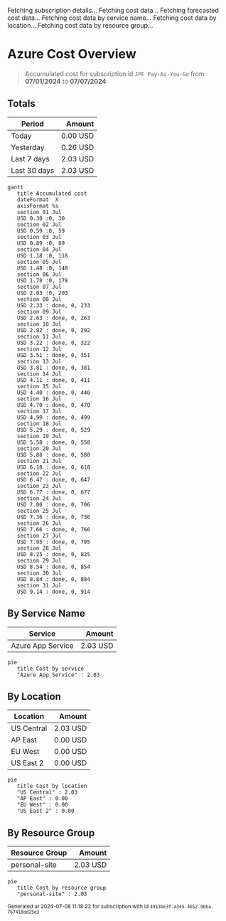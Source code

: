 Fetching subscription details...
Fetching cost data...
Fetching forecasted cost data...
Fetching cost data by service name...
Fetching cost data by location...
Fetching cost data by resource group...
# Azure Cost Overview

> Accumulated cost for subscription id `JPF Pay-As-You-Go` from **07/01/2024** to **07/07/2024**

## Totals

|Period|Amount|
|---|---:|
|Today|0.00 USD|
|Yesterday|0.26 USD|
|Last 7 days|2.03 USD|
|Last 30 days|2.03 USD|

```mermaid
gantt
   title Accumulated cost
   dateFormat  X
   axisFormat %s
   section 01 Jul
   USD 0.30 :0, 30
   section 02 Jul
   USD 0.59 :0, 59
   section 03 Jul
   USD 0.89 :0, 89
   section 04 Jul
   USD 1.18 :0, 118
   section 05 Jul
   USD 1.48 :0, 148
   section 06 Jul
   USD 1.78 :0, 178
   section 07 Jul
   USD 2.03 :0, 203
   section 08 Jul
   USD 2.33 : done, 0, 233
   section 09 Jul
   USD 2.63 : done, 0, 263
   section 10 Jul
   USD 2.92 : done, 0, 292
   section 11 Jul
   USD 3.22 : done, 0, 322
   section 12 Jul
   USD 3.51 : done, 0, 351
   section 13 Jul
   USD 3.81 : done, 0, 381
   section 14 Jul
   USD 4.11 : done, 0, 411
   section 15 Jul
   USD 4.40 : done, 0, 440
   section 16 Jul
   USD 4.70 : done, 0, 470
   section 17 Jul
   USD 4.99 : done, 0, 499
   section 18 Jul
   USD 5.29 : done, 0, 529
   section 19 Jul
   USD 5.58 : done, 0, 558
   section 20 Jul
   USD 5.88 : done, 0, 588
   section 21 Jul
   USD 6.18 : done, 0, 618
   section 22 Jul
   USD 6.47 : done, 0, 647
   section 23 Jul
   USD 6.77 : done, 0, 677
   section 24 Jul
   USD 7.06 : done, 0, 706
   section 25 Jul
   USD 7.36 : done, 0, 736
   section 26 Jul
   USD 7.66 : done, 0, 766
   section 27 Jul
   USD 7.95 : done, 0, 795
   section 28 Jul
   USD 8.25 : done, 0, 825
   section 29 Jul
   USD 8.54 : done, 0, 854
   section 30 Jul
   USD 8.84 : done, 0, 884
   section 31 Jul
   USD 9.14 : done, 0, 914
```

## By Service Name

|Service|Amount|
|---|---:|
|Azure App Service|2.03 USD|

```mermaid
pie
   title Cost by service
   "Azure App Service" : 2.03
```

## By Location

|Location|Amount|
|---|---:|
|US Central|2.03 USD|
|AP East|0.00 USD|
|EU West|0.00 USD|
|US East 2|0.00 USD|

```mermaid
pie
   title Cost by location
   "US Central" : 2.03
   "AP East" : 0.00
   "EU West" : 0.00
   "US East 2" : 0.00
```

## By Resource Group

|Resource Group|Amount|
|---|---:|
|personal-site|2.03 USD|

```mermaid
pie
   title Cost by resource group
   "personal-site" : 2.03
```

<sup>Generated at 2024-07-08 11:18:22 for subscription with id `4913be3f-a345-4652-9bba-767418dd25e3`</sup>
